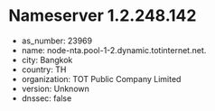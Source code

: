 # Nameserver 1.2.248.142

* as_number: 23969
* name: node-nta.pool-1-2.dynamic.totinternet.net.
* city: Bangkok
* country: TH
* organization: TOT Public Company Limited
* version: Unknown
* dnssec: false
